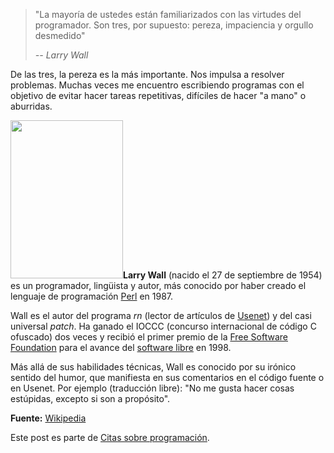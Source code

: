 <html><body><blockquote>"La mayoría de ustedes están familiarizados con las virtudes del programador. Son tres, por supuesto: pereza, impaciencia y orgullo desmedido"

<em> -- Larry Wall</em></blockquote>

De las tres, la pereza es la más importante. Nos impulsa a resolver problemas. Muchas veces me encuentro escribiendo programas con el objetivo de evitar hacer tareas repetitivas, difíciles de hacer "a mano" o aburridas.



<a href="/wp-content/uploads/2008/12/180px-larry_wall_yapc_20071.jpg"><img class="size-medium wp-image-1037 alignright" title="180px-larry_wall_yapc_20071" src="/wp-content/uploads/2008/12/180px-larry_wall_yapc_20071.jpg" alt="" width="180" height="253"></a><strong>Larry Wall</strong> (nacido el 27 de septiembre de 1954) es un programador, lingüista y autor, más conocido por haber creado el lenguaje de programación <a title="Perl" href="http://es.wikipedia.org/wiki/Perl">Perl</a> en 1987.



Wall es el autor del programa <em>rn</em> (lector de artículos de <a title="Usenet" href="http://es.wikipedia.org/wiki/Usenet">Usenet</a>) y del casi universal <em>patch</em>. Ha ganado el <span class="new">IOCCC</span> (concurso internacional de código C ofuscado) dos veces y recibió el primer premio de la <a title="Free Software Foundation" href="http://es.wikipedia.org/wiki/Free_Software_Foundation">Free Software Foundation</a> para el avance del <a title="Software libre" href="http://es.wikipedia.org/wiki/Software_libre">software libre</a> en 1998.



Más allá de sus habilidades técnicas, Wall es conocido por su irónico sentido del humor, que manifiesta en sus comentarios en el código fuente o en Usenet. Por ejemplo (traducción libre): "No me gusta hacer cosas estúpidas, excepto si son a propósito".

<p style="text-align: right;"></p>

<p style="text-align: left;"><strong>Fuente:</strong> <a href="http://es.wikipedia.org/wiki/Larry_Wall" target="_blank">Wikipedia</a></p>

<p style="text-align: left;">Este post es parte de <a href="http://www.juanjoconti.com.ar/2009/01/01/citas-sobre-programacion/" target="_self">Citas sobre programación</a>.</p></body></html>